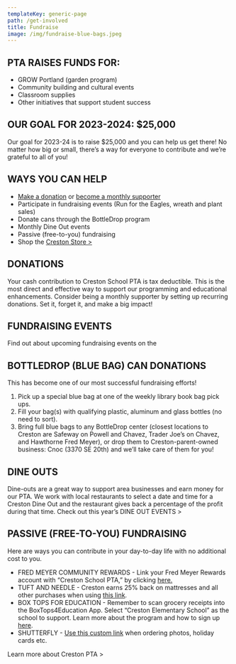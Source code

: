 ```yaml
---
templateKey: generic-page
path: /get-involved
title: Fundraise
image: /img/fundraise-blue-bags.jpeg
---
```

## PTA RAISES FUNDS FOR:

* GROW Portland (garden program)
* Community building and cultural events
* Classroom supplies
* Other initiatives that support student success

## OUR GOAL FOR 2023-2024: $25,000

Our goal for 2023-24 is to raise $25,000 and you can help us get there! No matter how big or small, there’s a way for everyone to contribute and we’re grateful to all of you!

## WAYS YOU CAN HELP

* [Make a donation](https://creston.memberhub.com/store?limit=21&live=true&category=Donations) or [become a monthly supporter](https://creston.memberhub.com/store?limit=21&live=true&category=Memberships)
* Participate in fundraising events (Run for the Eagles, wreath and plant sales)
* Donate cans through the BottleDrop program
* Monthly Dine Out events
* Passive (free-to-you) fundraising
* Shop the [Creston Store >](https://creston.memberhub.com/store?limit=21&live=true)

## DONATIONS

Your cash contribution to Creston School PTA is tax deductible. This is the most direct and effective way to support our programming and educational enhancements. Consider being a monthly supporter by setting up recurring donations. Set it, forget it, and make a big impact!

<MAKE A DONATION >

<BECOME A MONTHLY SUPPORTER>

## FUNDRAISING EVENTS

Find out about upcoming fundraising events on the <PTA Calendar>

## BOTTLEDROP (BLUE BAG) CAN DONATIONS

This has become one of our most successful fundraising efforts!

1. Pick up a special blue bag at one of the weekly library book bag pick ups.
2. Fill your bag(s) with qualifying plastic, aluminum and glass bottles (no need to sort).
3. Bring full blue bags to any BottleDrop center (closest locations to Creston are Safeway on Powell and Chavez, Trader Joe’s on Chavez, and Hawthorne Fred Meyer), or drop them to Creston-parent-owned business: Cnoc (3370 SE 20th) and we’ll take care of them for you!

## DINE OUTS

Dine-outs are a great way to support area businesses and earn money for our PTA. We work with local restaurants to select a date and time for a Creston Dine Out and the restaurant gives back a percentage of the profit during that time. Check out this year’s DINE OUT EVENTS >

## PASSIVE (FREE-TO-YOU) FUNDRAISING 

Here are ways you can contribute in your day-to-day life with no additional cost to you.

* FRED MEYER COMMUNITY REWARDS - Link your Fred Meyer Rewards account with “Creston School PTA,” by clicking [here.](https://www.fredmeyer.com/i/community/community-rewards)
* TUFT AND NEEDLE - Creston earns 25% back on mattresses and all other purchases when using [this link](https://tuftandneedle.attfm2.net/crestonel).
* BOX TOPS FOR EDUCATION - Remember to scan grocery receipts into the BoxTops4Education App. Select “Creston Elementary School” as the school to support. Learn more about the program and how to sign up [here](https://www.boxtops4education.com/).
* SHUTTERFLY - [Use this custom link](https://shareasale.com/r.cfm?b=82482&u=2627674&m=12808&urllink=www%2Eshutterfly%2Ecom%2F&afftrack=) when ordering photos, holiday cards etc.

<SHOP THE CRESTON STORE>

Learn more about Creston PTA >
